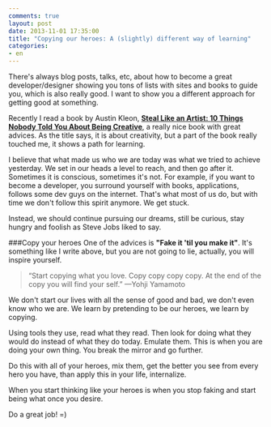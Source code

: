 ```yaml
---
comments: true
layout: post
date: 2013-11-01 17:35:00
title: "Copying our heroes: A (slightly) different way of learning"
categories:
- en
---
```


There's always blog posts, talks, etc, about how to become a great developer/designer showing you tons of lists with sites and books to guide you, which is also really good. I want to show you a different approach for getting good at something.

Recently I read a book by Austin Kleon, **[Steal Like an Artist: 10 Things Nobody Told You About Being Creative](http://www.amazon.com/Steal-Like-Artist-Things-Creative/dp/0761169253/ref=sr_1_1?s=books&ie=UTF8&qid=1377275103&sr=1-1&keywords=Steal+Like+an+Artist%3A+10+Things+Nobody+Told+You+About+Being+Creative)**, a really nice book with great advices. As the title says, it is about creativity, but a part of the book really touched me, it shows a path for learning.

I believe that what made us who we are today was what we tried to achieve yesterday. We set in our heads a level to reach, and then go after it. Sometimes it is conscious, sometimes it's not. For example, if you want to become a developer, you surround yourself with books, applications, follows some dev guys on the internet. That's what most of us do, but with time we don't follow this spirit anymore. We get stuck.

Instead, we should continue pursuing our dreams, still be curious, stay hungry and foolish as Steve Jobs liked to say.

###Copy your heroes
One of the advices is **"Fake it 'til you make it"**. It's something like I write above, but you are not going to lie, actually, you will inspire yourself. 

>“Start copying what you love. Copy copy copy copy. At the end of the copy you will find your self.” —Yohji Yamamoto

We don't start our lives with all the sense of good and bad, we don't even know who we are. We learn by pretending to be our heroes, we learn by copying.

Using tools they use, read what they read. Then look for doing what they would do instead of what they do today. Emulate them. This is when you are doing your own thing. You break the mirror and go further.

Do this with all of your heroes, mix them, get the better you see from every hero you have, than apply this in your life, internalize.

When you start thinking like your heroes is when you stop faking and start being what once you desire.

Do a great job! =)